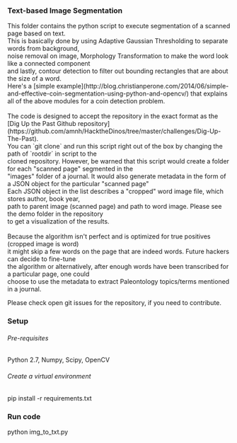 <h3>Text-based Image Segmentation  </h3>
This folder contains the python script to execute segmentation of a scanned page based on text.<br>
This is basically done by using Adaptive Gaussian Thresholding to separate words from background, <br>
noise removal on image, Morphology Transformation to make the word look like a connected component <br>
and lastly, contour detection to filter out bounding rectangles that are about the size of a word.<br>
Here's a [simple example](http://blog.christianperone.com/2014/06/simple-and-effective-coin-segmentation-using-python-and-opencv/) that explains all of the above modules for a coin detection problem.<br><br>
The code is designed to accept the repository in the exact format as the [Dig Up the Past Github repository](https://github.com/amnh/HacktheDinos/tree/master/challenges/Dig-Up-The-Past).<br>
You can `git clone` and run this script right out of the box by changing the path of `rootdir` in script to the <br>
cloned repository. However, be warned that this script would create a folder for each "scanned page" segmented in the<br>
"images" folder of a journal. It would also generate metadata in the form of a JSON object for the particular "scanned page"<br>
Each JSON object in the list describes a "cropped" word image file, which stores author, book year, <br>
path to parent image (scanned page) and path to word image. Please see the demo folder in the repository<br>
to get a visualization of the results.<br><br>
Because the algorithm isn't perfect and is optimized for true positives (cropped image is word) <br>
it might skip a few words on the page that are indeed words. Future hackers can decide to fine-tune <br>
the algorithm or alternatively, after enough words have been transcribed for a particular page, one could<br>
choose to use the metadata to extract Paleontology topics/terms mentioned in a journal.<br>

Please check open git issues for the repository, if you need to contribute.

<h3>Setup</h3>
<h6>Pre-requisites</h6>
Python 2.7, Numpy, Scipy, OpenCV
<h6>Create a virtual environment</h6>
pip install -r requirements.txt

<h3>Run code</h3>
python img_to_txt.py

